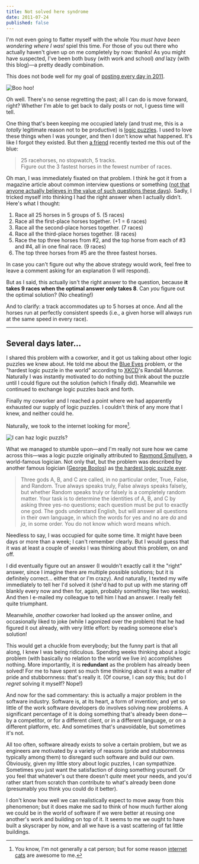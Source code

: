 ```yaml
---
title: Not solved here syndrome
date: 2011-07-24
published: false
---
```


I'm not even going to flatter myself with the whole *You must have been wondering where I was!* spiel this time. For those of you out there who actually haven't given up on me completely by now: thanks! As you might have suspected, I've been both busy (with work and school) *and* lazy (with this blog)—a pretty deadly combination.

This does not bode well for my goal of [posting every day in 2011](http://dailypost.wordpress.com/).

![Boo hoo!](/images/boo-hoo.jpg)

Oh well. There's no sense regretting the past; all I can do is move forward, right? Whether I'm able to get back to daily posts or not, I guess time will tell.

One thing that's been keeping me occupied lately (and trust me, this is a *totally* legitimate reason not to be productive) is [logic puzzles](http://wiki.xkcd.com/irc/Puzzles). I used to love these things when I was younger, and then I don't know what happened. It's like I forgot they existed. But then [a friend](http://evservations.blogspot.com/) recently texted me this out of the blue:

> 25 racehorses, no stopwatch, 5 tracks.  
> Figure out the 3 fastest horses in the fewest number of races.

Oh man, I was immediately fixated on that problem. I think he got it from a magazine article about common interview questions or something ([not that anyone actually believes in the value of such questions these days](http://blogs.msdn.com/b/ericlippert/archive/2011/02/14/what-would-feynman-do.aspx)). Sadly, I tricked myself into thinking I had the right answer when I actually didn't. Here's what I thought:

1. Race all 25 horses in 5 groups of 5. (5 races)
2. Race all the first-place horses together. (+1 = 6 races)
3. Race all the second-place horses together. (7 races)
4. Race all the third-place horses together. (8 races)
5. Race the top three horses from #2, and the top horse from each of #3 and #4, all in one final race. (9 races)
6. The top three horses from #5 are the three fastest horses.

In case you can't figure out why the above strategy would work, feel free to leave a comment asking for an explanation (I will respond).

But as I said, this actually isn't the right answer to the question, because **it takes 9 races when the optimal answer only takes 8**. Can *you* figure out the optimal solution? (No cheating!)

And to clarify: a track accommodates up to 5 horses at once. And all the horses run at perfectly consistent speeds (i.e., a given horse will always run at the same speed in every race).

***

Several days later...
---------------------

I shared this problem with a coworker, and it got us talking about other logic puzzles we knew about. He told me about the [Blue Eyes](http://xkcd.com/blue_eyes.html) problem, or the "hardest logic puzzle in the world" according to [XKCD](http://xkcd.com/)'s Randall Munroe. Naturally I was instantly motivated to do nothing but think about the puzzle until I could figure out the solution (which I finally did). Meanwhile we continued to exchange logic puzzles back and forth.

Finally my coworker and I reached a point where we had apparently exhausted our supply of logic puzzles. I couldn't think of any more that I knew, and neither could he.

Naturally, we took to the internet looking for more[^internet-cats].

![I can haz logic puzzls?](/images/cat-surfing-the-web.jpg)

What we managed to stumble upon—and I'm really not sure how we came across this—was a logic puzzle originally attributed to [Raymond Smullyen](http://en.wikipedia.org/wiki/Raymond_Smullyan), a world-famous logician. Not only that, but the problem was described by another famous logician ([George Boolos](http://en.wikipedia.org/wiki/George_Boolos)) as <a href="http://en.wikipedia.org/wiki/The_hardest_logic_puzzle_ever">the hardest logic puzzle ever</a>.

> Three gods A, B, and C are called, in no particular order, True, False, and Random. True always speaks truly, False always speaks falsely, but whether Random speaks truly or falsely is a completely random matter. Your task is to determine the identities of A, B, and C by asking three yes-no questions; each question must be put to exactly one god. The gods understand English, but will answer all questions in their own language, in which the words for yes and no are *da* and *ja*, in some order. You do not know which word means which.

Needless to say, I was occupied for quite some time. It might have been days or more than a week; I can't remember clearly. But I would guess that it was at least a couple of *weeks* I was thinking about this problem, on and off.

I did eventually figure out an answer (I wouldn't exactly call it the "right" answer, since I imagine there are multiple possible solutions; but it is definitely correct... either that or I'm crazy). And naturally, I texted my wife immediately to tell her I'd solved it (she'd had to put up with me staring off blankly every now and then for, again, probably something like two weeks). And then I e-mailed my colleague to tell him I had an answer. I really felt quite triumphant.

Meanwhile, *another* coworker had looked up the answer online, and occasionally liked to joke (while I agonized over the problem) that he had figured it out already, with very little effort: by reading someone else's solution!

This would get a chuckle from everybody; but the funny part is that all along, I knew I was being ridiculous. Spending weeks thinking about a logic problem (with basically no relation to the world we live in) accomplishes nothing. More importantly, it is **redundant** as the problem has already been solved! For me to have spent so much time thinking about it was a matter of pride and stubbornness: that's really it. (Of course, I can *say* this; but do I *regret* solving it myself? Nope!)

And now for the sad commentary: this is actually a major problem in the software industry. Software is, at its heart, a form of invention; and yet so little of the work software developers do involves solving new problems. A significant percentage of it is doing something that's already been done—by a competitor, or for a different client, or in a different language, or on a different platform, etc. And sometimes that's unavoidable, but sometimes it's not.

All too often, software already exists to solve a certain problem, but we as engineers are motivated by a variety of reasons (pride and stubbornness typically among them) to disregard such software and build our own. Obviously, given my little story about logic puzzles, I can sympathize. Sometimes you just want the satisfaction of doing something yourself. Or you feel that whatever's out there doesn't *quite* meet your needs, and you'd rather start from scratch than contribute to what's already been done (presumably you think you could do it better).

I don't know how well we can realistically expect to move away from this phenomenon; but it does make me sad to think of how much further along we could be in the world of software if we were better at reusing one another's work and building on top of it. It seems to me we ought to have built a skyscraper by now, and all we have is a vast scattering of fat little buildings.

[^internet-cats]: You know, I'm not generally a cat person; but for some reason [internet cats](http://www.youtube.com/watch?v=z_AbfPXTKms) are awesome to me.
